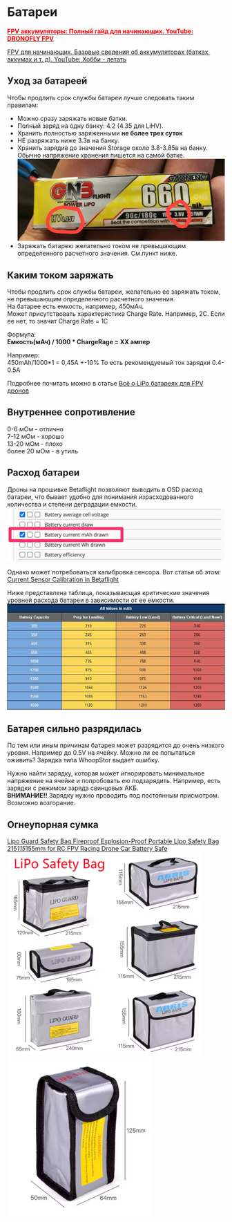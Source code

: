# Батареи

[**<font color="red">FPV аккумуляторы: Полный гайд для начинающих. YouTube: DRONOFLY FPV</font>**](https://www.youtube.com/watch?v=IF4SG81BtWQ)

[FPV для начинающих. Базовые сведения об аккумуляторах (батках, аккумах и т. д). YouTube: Хобби - летать](https://www.youtube.com/watch?v=ffnMOonWRag)
 
## Уход за батареей
Чтобы продлить срок службы батареи лучше следовать таким правилам:  
 - Можно сразу заряжать новые батки.  
 - Полный заряд на одну банку: 4.2 (4.35 для LiHV).   
 - Хранить полностью заряженными **не более трех суток**  
 - НЕ разряжать ниже 3.3в на банку.  
 - Хранить зарядив до значения Storage около 3.8-3.85в на банку. Обычно напряжение хранения пишется на самой батке.  
![](StorageVoltage.png)  
 - Заряжать батарею желательно током не превышающим определенного расчетного значения. См.пункт ниже.
 
## Каким током заряжать
Чтобы продлить срок службы батареи, желательно ее заряжать током, не превышающим определенного расчетного значения.  
На батарее есть емкость, например, 450мАч.  
Может присутствовать характеристика Charge Rate. Например, 2С.
Если ее нет, то значит Charge Rate = 1С

Формула:  
 **Емкость(мАч) / 1000 * ChargeRage = ХХ ампер**

Например:  
450mAh/1000*1 = 0,45А +-10%
То есть рекомендуемый ток зарядки 0.4-0.5А

Подробнее почитать можно в статье [Всё о LiPo батареях для FPV дронов](https://dronomania.ru/faq/vsyo-o-lipo-batareyah-dlya-fpv-dronov.html)

## Внутреннее сопротивление
0-6 мОм - отлично  
7-12 мОм - хорошо  
13-20 мОм - плохо  
более 20 мОм - в утиль  

## Расход батареи
Дроны на прошивке Betaflight позволяют выводить в OSD расход батареи, что бывает удобно для понимания израсходованного количества и степени деградации емкости.  
![](OSD_battery_mah.jpg)

Однако может потребоваться калибровка сенсора. Вот статья об этом:  
[Current Sensor Calibration in Betaflight](https://oscarliang.com/current-sensor-calibration/)

Ниже представлена таблица, показывающая критические значения уровней расхода батареи в зависимости от ее емкости.  
![](BatteryDischargeValues.jpg)

## Батарея сильно разрядилась
По тем или иным причинам батарея может разрядится до очень низкого уровня. Например до 0.5V на ячейку. Можно ли ее попытаться оживить? Зарядка типа WhoopStor выдает ошибку.

Нужно найти зарядку, которая может игнорировать минимальное напряжение на ячейке и попробовать ею подзарядить. Например, есть зарядки с режимом заряда свинцовых АКБ.  
**ВНИМАНИЕ!!** Зарядку нужно проводить под постоянным присмотром. Возможно возгорание.

## Огнеупорная сумка

[Lipo Guard Safety Bag Fireproof Explosion-Proof Portable Lipo Safety Bag 215*115*155mm for RC FPV Racing Drone Car Battery Safe](https://vi.aliexpress.com/item/1005004478094343.html)  
![](Lipo_Safety_Bag.png) 
![](Lipo_Safety_Bag2.png) 

